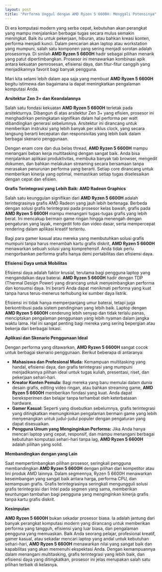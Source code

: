 ```yaml
---
layout: post
title: "Performa Unggul dengan AMD Ryzen 5 6600H: Menggali Potensinya"
---
```


Di era komputasi modern yang serba cepat, kebutuhan akan perangkat yang mampu menjalankan berbagai tugas secara mulus semakin meningkat. Baik itu untuk pekerjaan, hiburan, atau bahkan kreasi konten, performa menjadi kunci. Dalam pencarian akan laptop atau workstation yang mumpuni, salah satu komponen yang sering menjadi sorotan adalah prosesornya. Di sinilah **AMD Ryzen 5 6600H** hadir sebagai pilihan menarik yang patut dipertimbangkan. Prosesor ini menawarkan kombinasi apik antara kekuatan pemrosesan, efisiensi daya, dan fitur-fitur canggih yang menjadikannya favorit bagi banyak pengguna.

Mari kita selami lebih dalam apa saja yang membuat **AMD Ryzen 5 6600H** begitu istimewa dan bagaimana ia dapat meningkatkan pengalaman komputasi Anda.

**Arsitektur Zen 3+ dan Keandalannya**

Salah satu fondasi kekuatan **AMD Ryzen 5 6600H** terletak pada arsitekturnya. Dibangun di atas arsitektur Zen 3+ yang efisien, prosesor ini menghadirkan peningkatan signifikan dalam hal performa per watt dibandingkan generasi sebelumnya. Arsitektur ini dirancang untuk memberikan instruksi yang lebih banyak per siklus clock, yang secara langsung berarti kecepatan dan responsivitas yang lebih baik dalam berbagai skenario penggunaan.

Dengan enam core dan dua belas thread, **AMD Ryzen 5 6600H** mampu menangani beban kerja multitasking dengan sangat baik. Anda bisa menjalankan aplikasi produktivitas, membuka banyak tab browser, mengedit dokumen, dan bahkan melakukan streaming secara bersamaan tanpa merasakan penurunan performa yang berarti. Setiap core dirancang untuk memberikan kinerja yang optimal, memastikan setiap tugas diselesaikan dengan cepat dan efisien.

**Grafis Terintegrasi yang Lebih Baik: AMD Radeon Graphics**

Salah satu keunggulan signifikan dari **AMD Ryzen 5 6600H** adalah terintegrasinya grafis AMD Radeon yang jauh lebih bertenaga. Berbeda dengan solusi grafis terintegrasi pada prosesor kelas bawah, grafis pada **AMD Ryzen 5 6600H** mampu menangani tugas-tugas grafis yang lebih berat. Ini mencakup bermain game ringan hingga menengah dengan pengaturan yang layak, mengedit foto dan video dasar, serta mempercepat rendering dalam aplikasi kreatif tertentu.

Bagi para gamer kasual atau mereka yang membutuhkan solusi grafis mumpuni tanpa harus menambah kartu grafis diskrit, **AMD Ryzen 5 6600H** menawarkan sebuah solusi yang komprehensif. Anda tidak perlu mengorbankan performa grafis hanya demi portabilitas dan efisiensi daya.

**Efisiensi Daya untuk Mobilitas**

Efisiensi daya adalah faktor krusial, terutama bagi pengguna laptop yang mengandalkan daya baterai. **AMD Ryzen 5 6600H** hadir dengan TDP (Thermal Design Power) yang dirancang untuk menyeimbangkan performa dan konsumsi daya. Ini berarti Anda dapat menikmati performa yang kuat tanpa harus terus-menerus terhubung ke sumber daya listrik.

Efisiensi ini tidak hanya memperpanjang umur baterai, tetapi juga berkontribusi pada sistem pendinginan yang lebih baik. Laptop dengan **AMD Ryzen 5 6600H** cenderung lebih senyap dan tidak terlalu panas, menciptakan pengalaman penggunaan yang lebih nyaman dalam jangka waktu lama. Hal ini sangat penting bagi mereka yang sering bepergian atau bekerja dari berbagai lokasi.

**Aplikasi dan Skenario Penggunaan Ideal**

Dengan performa yang ditawarkan, **AMD Ryzen 5 6600H** sangat cocok untuk berbagai skenario penggunaan. Berikut beberapa di antaranya:

*   **Mahasiswa dan Profesional Muda:** Kemampuan multitasking yang handal, efisiensi daya, dan grafis terintegrasi yang mumpuni menjadikannya pilihan ideal untuk tugas kuliah, presentasi, riset, dan pekerjaan sehari-hari.
*   **Kreator Konten Pemula:** Bagi mereka yang baru memulai dalam dunia desain grafis, editing video ringan, atau bahkan streaming game, **AMD Ryzen 5 6600H** memberikan fondasi yang kuat. Anda dapat bereksperimen dan belajar tanpa terhambat oleh keterbatasan hardware.
*   **Gamer Kasual:** Seperti yang disebutkan sebelumnya, grafis terintegrasi yang ditingkatkan memungkinkan pengalaman bermain game yang lebih menyenangkan untuk judul-judul populer dengan pengaturan yang dapat disesuaikan.
*   **Pengguna Umum yang Menginginkan Performa:** Jika Anda hanya mencari laptop yang cepat, responsif, dan mampu menangani berbagai kebutuhan komputasi sehari-hari tanpa lag, **AMD Ryzen 5 6600H** adalah pilihan yang solid.

**Membandingkan dengan yang Lain**

Saat mempertimbangkan pilihan prosesor, seringkali pengguna membandingkan **AMD Ryzen 5 6600H** dengan pilihan dari kompetitor atau lini produk AMD lainnya. Dalam segmennya, Ryzen 5 6600H menawarkan keseimbangan yang sangat baik antara harga, performa CPU, dan kemampuan grafis. Grafis terintegrasinya seringkali mengungguli solusi grafis terintegrasi dari Intel pada segmen yang sama, memberikan keuntungan tambahan bagi pengguna yang menginginkan kinerja grafis tanpa kartu grafis diskrit.

**Kesimpulan**

**AMD Ryzen 5 6600H** bukan sekadar prosesor biasa. Ia adalah jantung dari banyak perangkat komputasi modern yang dirancang untuk memberikan performa yang tangguh, efisiensi yang luar biasa, dan pengalaman pengguna yang memuaskan. Baik Anda seorang pelajar, profesional kreatif, gamer kasual, atau sekadar mencari laptop yang andal untuk kebutuhan sehari-hari, **AMD Ryzen 5 6600H** menawarkan nilai yang sangat baik dan kapabilitas yang akan memenuhi ekspektasi Anda. Dengan kemampuannya dalam menangani multitasking, grafis terintegrasi yang lebih baik, dan efisiensi daya yang ditingkatkan, prosesor ini jelas merupakan salah satu pilihan terbaik di kelasnya.
